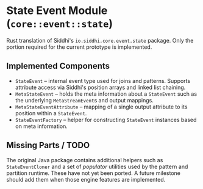 # State Event Module (`core::event::state`)

Rust translation of Siddhi's `io.siddhi.core.event.state` package.  Only the
portion required for the current prototype is implemented.

## Implemented Components

- `StateEvent` – internal event type used for joins and patterns.  Supports
  attribute access via Siddhi's position arrays and linked list chaining.
- `MetaStateEvent` – holds the meta information about a `StateEvent` such as the
  underlying `MetaStreamEvent`s and output mappings.
- `MetaStateEventAttribute` – mapping of a single output attribute to its
  position within a `StateEvent`.
- `StateEventFactory` – helper for constructing `StateEvent` instances based on
  meta information.

## Missing Parts / TODO

The original Java package contains additional helpers such as
`StateEventCloner` and a set of *populator* utilities used by the pattern and
partition runtime.  These have not yet been ported.  A future milestone should
add them when those engine features are implemented.
